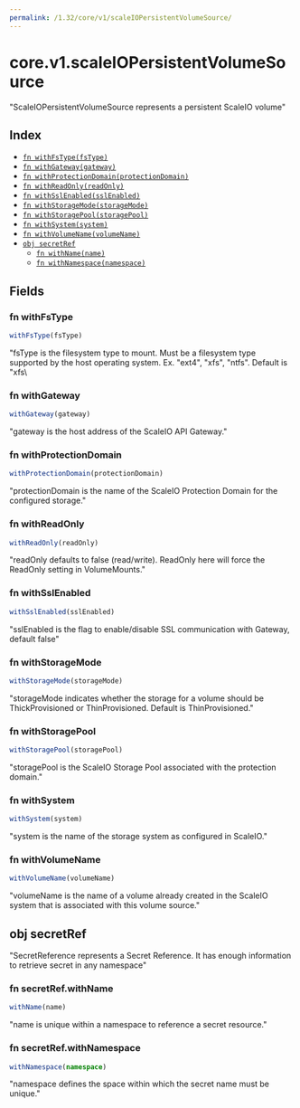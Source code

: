 ```yaml
---
permalink: /1.32/core/v1/scaleIOPersistentVolumeSource/
---
```


# core.v1.scaleIOPersistentVolumeSource

"ScaleIOPersistentVolumeSource represents a persistent ScaleIO volume"

## Index

* [`fn withFsType(fsType)`](#fn-withfstype)
* [`fn withGateway(gateway)`](#fn-withgateway)
* [`fn withProtectionDomain(protectionDomain)`](#fn-withprotectiondomain)
* [`fn withReadOnly(readOnly)`](#fn-withreadonly)
* [`fn withSslEnabled(sslEnabled)`](#fn-withsslenabled)
* [`fn withStorageMode(storageMode)`](#fn-withstoragemode)
* [`fn withStoragePool(storagePool)`](#fn-withstoragepool)
* [`fn withSystem(system)`](#fn-withsystem)
* [`fn withVolumeName(volumeName)`](#fn-withvolumename)
* [`obj secretRef`](#obj-secretref)
  * [`fn withName(name)`](#fn-secretrefwithname)
  * [`fn withNamespace(namespace)`](#fn-secretrefwithnamespace)

## Fields

### fn withFsType

```ts
withFsType(fsType)
```

"fsType is the filesystem type to mount. Must be a filesystem type supported by the host operating system. Ex. \"ext4\", \"xfs\", \"ntfs\". Default is \"xfs\

### fn withGateway

```ts
withGateway(gateway)
```

"gateway is the host address of the ScaleIO API Gateway."

### fn withProtectionDomain

```ts
withProtectionDomain(protectionDomain)
```

"protectionDomain is the name of the ScaleIO Protection Domain for the configured storage."

### fn withReadOnly

```ts
withReadOnly(readOnly)
```

"readOnly defaults to false (read/write). ReadOnly here will force the ReadOnly setting in VolumeMounts."

### fn withSslEnabled

```ts
withSslEnabled(sslEnabled)
```

"sslEnabled is the flag to enable/disable SSL communication with Gateway, default false"

### fn withStorageMode

```ts
withStorageMode(storageMode)
```

"storageMode indicates whether the storage for a volume should be ThickProvisioned or ThinProvisioned. Default is ThinProvisioned."

### fn withStoragePool

```ts
withStoragePool(storagePool)
```

"storagePool is the ScaleIO Storage Pool associated with the protection domain."

### fn withSystem

```ts
withSystem(system)
```

"system is the name of the storage system as configured in ScaleIO."

### fn withVolumeName

```ts
withVolumeName(volumeName)
```

"volumeName is the name of a volume already created in the ScaleIO system that is associated with this volume source."

## obj secretRef

"SecretReference represents a Secret Reference. It has enough information to retrieve secret in any namespace"

### fn secretRef.withName

```ts
withName(name)
```

"name is unique within a namespace to reference a secret resource."

### fn secretRef.withNamespace

```ts
withNamespace(namespace)
```

"namespace defines the space within which the secret name must be unique."